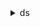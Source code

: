 <details>

<summary>
ds
</summary>

- <details><summary>accept-shared-directory</summary>

  * --shared-directory-id
  * --cli-input-json
  * --cli-input-yaml
  * --generate-cli-skeleton


- <details><summary>add-ip-routes</summary>

  * --directory-id
  * --ip-routes
  * --update-security-group-for-directory-controllers
  * --no-update-security-group-for-directory-controllers
  * --cli-input-json
  * --cli-input-yaml
  * --generate-cli-skeleton


- <details><summary>add-region</summary>

  * --directory-id
  * --region-name
  * --vpc-settings
  * --cli-input-json
  * --cli-input-yaml
  * --generate-cli-skeleton


- <details><summary>add-tags-to-resource</summary>

  * --resource-id
  * --tags
  * --cli-input-json
  * --cli-input-yaml
  * --generate-cli-skeleton


- <details><summary>cancel-schema-extension</summary>

  * --directory-id
  * --schema-extension-id
  * --cli-input-json
  * --cli-input-yaml
  * --generate-cli-skeleton


- <details><summary>connect-directory</summary>

  * --name
  * --short-name
  * --password
  * --description
  * --size
  * --connect-settings
  * --tags
  * --cli-input-json
  * --cli-input-yaml
  * --generate-cli-skeleton


- <details><summary>create-alias</summary>

  * --directory-id
  * --alias
  * --cli-input-json
  * --cli-input-yaml
  * --generate-cli-skeleton


- <details><summary>create-computer</summary>

  * --directory-id
  * --computer-name
  * --password
  * --organizational-unit-distinguished-name
  * --computer-attributes
  * --cli-input-json
  * --cli-input-yaml
  * --generate-cli-skeleton


- <details><summary>create-conditional-forwarder</summary>

  * --directory-id
  * --remote-domain-name
  * --dns-ip-addrs
  * --cli-input-json
  * --cli-input-yaml
  * --generate-cli-skeleton


- <details><summary>create-directory</summary>

  * --name
  * --short-name
  * --password
  * --description
  * --size
  * --vpc-settings
  * --tags
  * --cli-input-json
  * --cli-input-yaml
  * --generate-cli-skeleton


- <details><summary>create-log-subscription</summary>

  * --directory-id
  * --log-group-name
  * --cli-input-json
  * --cli-input-yaml
  * --generate-cli-skeleton


- <details><summary>create-microsoft-ad</summary>

  * --name
  * --short-name
  * --password
  * --description
  * --vpc-settings
  * --edition
  * --tags
  * --cli-input-json
  * --cli-input-yaml
  * --generate-cli-skeleton


- <details><summary>create-snapshot</summary>

  * --directory-id
  * --name
  * --cli-input-json
  * --cli-input-yaml
  * --generate-cli-skeleton


- <details><summary>create-trust</summary>

  * --directory-id
  * --remote-domain-name
  * --trust-password
  * --trust-direction
  * --trust-type
  * --conditional-forwarder-ip-addrs
  * --selective-auth
  * --cli-input-json
  * --cli-input-yaml
  * --generate-cli-skeleton


- <details><summary>delete-conditional-forwarder</summary>

  * --directory-id
  * --remote-domain-name
  * --cli-input-json
  * --cli-input-yaml
  * --generate-cli-skeleton


- <details><summary>delete-directory</summary>

  * --directory-id
  * --cli-input-json
  * --cli-input-yaml
  * --generate-cli-skeleton


- <details><summary>delete-log-subscription</summary>

  * --directory-id
  * --cli-input-json
  * --cli-input-yaml
  * --generate-cli-skeleton


- <details><summary>delete-snapshot</summary>

  * --snapshot-id
  * --cli-input-json
  * --cli-input-yaml
  * --generate-cli-skeleton


- <details><summary>delete-trust</summary>

  * --trust-id
  * --delete-associated-conditional-forwarder
  * --no-delete-associated-conditional-forwarder
  * --cli-input-json
  * --cli-input-yaml
  * --generate-cli-skeleton


- <details><summary>deregister-certificate</summary>

  * --directory-id
  * --certificate-id
  * --cli-input-json
  * --cli-input-yaml
  * --generate-cli-skeleton


- <details><summary>deregister-event-topic</summary>

  * --directory-id
  * --topic-name
  * --cli-input-json
  * --cli-input-yaml
  * --generate-cli-skeleton


- <details><summary>describe-certificate</summary>

  * --directory-id
  * --certificate-id
  * --cli-input-json
  * --cli-input-yaml
  * --generate-cli-skeleton


- <details><summary>describe-conditional-forwarders</summary>

  * --directory-id
  * --remote-domain-names
  * --cli-input-json
  * --cli-input-yaml
  * --generate-cli-skeleton


- <details><summary>describe-directories</summary>

  * --directory-ids
  * --cli-input-json
  * --cli-input-yaml
  * --starting-token
  * --page-size
  * --max-items
  * --generate-cli-skeleton


- <details><summary>describe-domain-controllers</summary>

  * --directory-id
  * --domain-controller-ids
  * --cli-input-json
  * --cli-input-yaml
  * --starting-token
  * --page-size
  * --max-items
  * --generate-cli-skeleton


- <details><summary>describe-event-topics</summary>

  * --directory-id
  * --topic-names
  * --cli-input-json
  * --cli-input-yaml
  * --generate-cli-skeleton


- <details><summary>describe-ldaps-settings</summary>

  * --directory-id
  * --type
  * --next-token
  * --limit
  * --cli-input-json
  * --cli-input-yaml
  * --generate-cli-skeleton


- <details><summary>describe-regions</summary>

  * --directory-id
  * --region-name
  * --next-token
  * --cli-input-json
  * --cli-input-yaml
  * --generate-cli-skeleton


- <details><summary>describe-shared-directories</summary>

  * --owner-directory-id
  * --shared-directory-ids
  * --cli-input-json
  * --cli-input-yaml
  * --starting-token
  * --page-size
  * --max-items
  * --generate-cli-skeleton


- <details><summary>describe-snapshots</summary>

  * --directory-id
  * --snapshot-ids
  * --cli-input-json
  * --cli-input-yaml
  * --starting-token
  * --page-size
  * --max-items
  * --generate-cli-skeleton


- <details><summary>describe-trusts</summary>

  * --directory-id
  * --trust-ids
  * --cli-input-json
  * --cli-input-yaml
  * --starting-token
  * --page-size
  * --max-items
  * --generate-cli-skeleton


- <details><summary>disable-client-authentication</summary>

  * --directory-id
  * --type
  * --cli-input-json
  * --cli-input-yaml
  * --generate-cli-skeleton


- <details><summary>disable-ldaps</summary>

  * --directory-id
  * --type
  * --cli-input-json
  * --cli-input-yaml
  * --generate-cli-skeleton


- <details><summary>disable-radius</summary>

  * --directory-id
  * --cli-input-json
  * --cli-input-yaml
  * --generate-cli-skeleton


- <details><summary>disable-sso</summary>

  * --directory-id
  * --user-name
  * --password
  * --cli-input-json
  * --cli-input-yaml
  * --generate-cli-skeleton


- <details><summary>enable-client-authentication</summary>

  * --directory-id
  * --type
  * --cli-input-json
  * --cli-input-yaml
  * --generate-cli-skeleton


- <details><summary>enable-ldaps</summary>

  * --directory-id
  * --type
  * --cli-input-json
  * --cli-input-yaml
  * --generate-cli-skeleton


- <details><summary>enable-radius</summary>

  * --directory-id
  * --radius-settings
  * --cli-input-json
  * --cli-input-yaml
  * --generate-cli-skeleton


- <details><summary>enable-sso</summary>

  * --directory-id
  * --user-name
  * --password
  * --cli-input-json
  * --cli-input-yaml
  * --generate-cli-skeleton


- <details><summary>get-directory-limits</summary>

  * --cli-input-json
  * --cli-input-yaml
  * --generate-cli-skeleton


- <details><summary>get-snapshot-limits</summary>

  * --directory-id
  * --cli-input-json
  * --cli-input-yaml
  * --generate-cli-skeleton


- <details><summary>help</summary>

  * 


- <details><summary>list-certificates</summary>

  * --directory-id
  * --next-token
  * --limit
  * --cli-input-json
  * --cli-input-yaml
  * --generate-cli-skeleton


- <details><summary>list-ip-routes</summary>

  * --directory-id
  * --cli-input-json
  * --cli-input-yaml
  * --starting-token
  * --page-size
  * --max-items
  * --generate-cli-skeleton


- <details><summary>list-log-subscriptions</summary>

  * --directory-id
  * --cli-input-json
  * --cli-input-yaml
  * --starting-token
  * --page-size
  * --max-items
  * --generate-cli-skeleton


- <details><summary>list-schema-extensions</summary>

  * --directory-id
  * --cli-input-json
  * --cli-input-yaml
  * --starting-token
  * --page-size
  * --max-items
  * --generate-cli-skeleton


- <details><summary>list-tags-for-resource</summary>

  * --resource-id
  * --cli-input-json
  * --cli-input-yaml
  * --starting-token
  * --page-size
  * --max-items
  * --generate-cli-skeleton


- <details><summary>register-certificate</summary>

  * --directory-id
  * --certificate-data
  * --type
  * --client-cert-auth-settings
  * --cli-input-json
  * --cli-input-yaml
  * --generate-cli-skeleton


- <details><summary>register-event-topic</summary>

  * --directory-id
  * --topic-name
  * --cli-input-json
  * --cli-input-yaml
  * --generate-cli-skeleton


- <details><summary>reject-shared-directory</summary>

  * --shared-directory-id
  * --cli-input-json
  * --cli-input-yaml
  * --generate-cli-skeleton


- <details><summary>remove-ip-routes</summary>

  * --directory-id
  * --cidr-ips
  * --cli-input-json
  * --cli-input-yaml
  * --generate-cli-skeleton


- <details><summary>remove-region</summary>

  * --directory-id
  * --cli-input-json
  * --cli-input-yaml
  * --generate-cli-skeleton


- <details><summary>remove-tags-from-resource</summary>

  * --resource-id
  * --tag-keys
  * --cli-input-json
  * --cli-input-yaml
  * --generate-cli-skeleton


- <details><summary>reset-user-password</summary>

  * --directory-id
  * --user-name
  * --new-password
  * --cli-input-json
  * --cli-input-yaml
  * --generate-cli-skeleton


- <details><summary>restore-from-snapshot</summary>

  * --snapshot-id
  * --cli-input-json
  * --cli-input-yaml
  * --generate-cli-skeleton


- <details><summary>share-directory</summary>

  * --directory-id
  * --share-notes
  * --share-target
  * --share-method
  * --cli-input-json
  * --cli-input-yaml
  * --generate-cli-skeleton


- <details><summary>start-schema-extension</summary>

  * --directory-id
  * --create-snapshot-before-schema-extension
  * --no-create-snapshot-before-schema-extension
  * --ldif-content
  * --description
  * --cli-input-json
  * --cli-input-yaml
  * --generate-cli-skeleton


- <details><summary>unshare-directory</summary>

  * --directory-id
  * --unshare-target
  * --cli-input-json
  * --cli-input-yaml
  * --generate-cli-skeleton


- <details><summary>update-conditional-forwarder</summary>

  * --directory-id
  * --remote-domain-name
  * --dns-ip-addrs
  * --cli-input-json
  * --cli-input-yaml
  * --generate-cli-skeleton


- <details><summary>update-number-of-domain-controllers</summary>

  * --directory-id
  * --desired-number
  * --cli-input-json
  * --cli-input-yaml
  * --generate-cli-skeleton


- <details><summary>update-radius</summary>

  * --directory-id
  * --radius-settings
  * --cli-input-json
  * --cli-input-yaml
  * --generate-cli-skeleton


- <details><summary>update-trust</summary>

  * --trust-id
  * --selective-auth
  * --cli-input-json
  * --cli-input-yaml
  * --generate-cli-skeleton


- <details><summary>verify-trust</summary>

  * --trust-id
  * --cli-input-json
  * --cli-input-yaml
  * --generate-cli-skeleton


</details>

